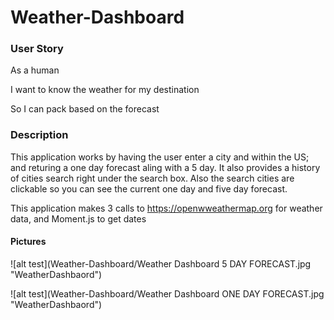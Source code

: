 # Weather-Dashboard

### User Story

As a human 

I want to know the weather for my destination

So I can pack based on the forecast 

### Description

This application works by having the user enter a city and within the US; and returing a one day forecast aling with a 5 day.
It also provides a history of cities search right under the search box. Also the search cities are clickable so you can see the current one day and five day forecast.

This application makes 3 calls to  https://openwweathermap.org for weather data, and Moment.js to get dates

#### Pictures

![alt test](Weather-Dashboard/Weather Dashboard 5 DAY FORECAST.jpg  "WeatherDashbaord")

![alt test](Weather-Dashboard/Weather Dashboard ONE DAY FORECAST.jpg "WeatherDashbaord")
